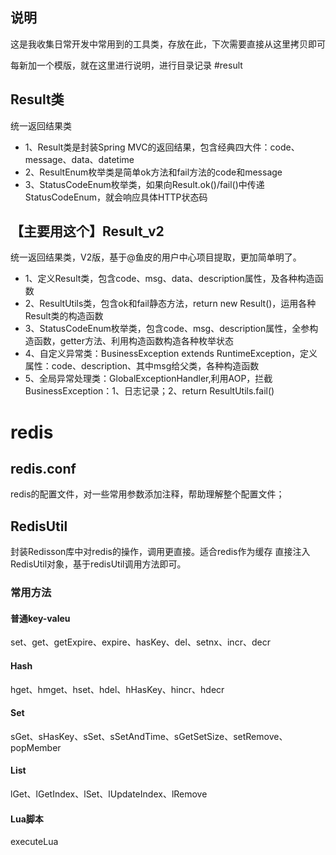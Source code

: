 ## 说明
这是我收集日常开发中常用到的工具类，存放在此，下次需要直接从这里拷贝即可

每新加一个模版，就在这里进行说明，进行目录记录
#result
## Result类
统一返回结果类
- 1、Result类是封装Spring MVC的返回结果，包含经典四大件：code、message、data、datetime
- 2、ResultEnum枚举类是简单ok方法和fail方法的code和message
- 3、StatusCodeEnum枚举类，如果向Result.ok()/fail()中传递StatusCodeEnum，就会响应具体HTTP状态码

## 【主要用这个】Result_v2
统一返回结果类，V2版，基于@鱼皮的用户中心项目提取，更加简单明了。
- 1、定义Result类，包含code、msg、data、description属性，及各种构造函数
- 2、ResultUtils类，包含ok和fail静态方法，return new Result()，运用各种Result类的构造函数
- 3、StatusCodeEnum枚举类，包含code、msg、description属性，全参构造函数，getter方法、利用构造函数构造各种枚举状态
- 4、自定义异常类：BusinessException extends RuntimeException，定义属性：code、description、其中msg给父类，各种构造函数
- 5、全局异常处理类：GlobalExceptionHandler,利用AOP，拦截BusinessException：1、日志记录；2、return ResultUtils.fail()

# redis
## redis.conf
redis的配置文件，对一些常用参数添加注释，帮助理解整个配置文件；

## RedisUtil
封装Redisson库中对redis的操作，调用更直接。适合redis作为缓存
直接注入RedisUtil对象，基于redisUtil调用方法即可。
### 常用方法
#### 普通key-valeu
set、get、getExpire、expire、hasKey、del、setnx、incr、decr
#### Hash
hget、hmget、hset、hdel、hHasKey、hincr、hdecr
#### Set
sGet、sHasKey、sSet、sSetAndTime、sGetSetSize、setRemove、popMember
#### List
lGet、lGetIndex、lSet、lUpdateIndex、lRemove
#### Lua脚本
executeLua